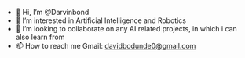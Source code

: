 - 👋 Hi, I’m @Darvinbond
- 👀 I’m interested in Artificial Intelligence and Robotics
- 💞️ I’m looking to collaborate on any AI related projects, in which i can also learn from
- 📫 How to reach me Gmail: davidbodunde0@gmail.com

<!---
Darvinbond/Darvinbond is a ✨ special ✨ repository because its `README.md` (this file) appears on your GitHub profile.
You can click the Preview link to take a look at your changes.
--->

